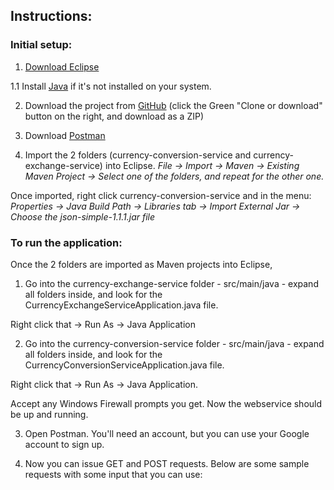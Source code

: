 ## Instructions: ##

### Initial setup: ###

1. [Download Eclipse](https://www.eclipse.org/downloads/)


1.1 Install [Java](https://www.java.com/en/download/windows-64bit.jsp) if it's not installed on your system.

2. Download the project from [GitHub](https://github.com/Demonikki/self-testing) (click the Green "Clone or download" button on the right, and download as a ZIP)
 

3. Download [Postman](https://www.getpostman.com/)

4. Import the 2 folders (currency-conversion-service and currency-exchange-service) into Eclipse.
_File -> Import -> Maven -> Existing Maven Project -> Select one of the folders, and repeat for the other one._

Once imported, right click currency-conversion-service and in the menu:
_Properties -> Java Build Path -> Libraries tab -> Import External Jar -> Choose the json-simple-1.1.1.jar file_


### To run the application: ###


Once the 2 folders are imported as Maven projects into Eclipse,

1.  Go into the currency-exchange-service folder - src/main/java - expand all folders inside, and look for the CurrencyExchangeServiceApplication.java file. 

Right click that -> Run As -> Java Application

2. Go into the currency-conversion-service folder - src/main/java - expand all folders inside, and look for the CurrencyConversionServiceApplication.java file. 

Right click that -> Run As -> Java Application.

Accept any Windows Firewall prompts you get. Now the webservice should be up and running. 

3. Open Postman. You'll need an account, but you can use your Google account to sign up.

4. Now you can issue GET and POST requests. Below are some sample requests with some input that you can use:


